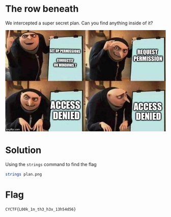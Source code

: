 # The row beneath

We intercepted a super secret plan. Can you find anything inside of it?

![plan](https://github.com/m14isme/CyberYoddha-CTF-Writeups/blob/main/Forensics/images/plan.png)

# Solution

Using the `strings` command to find the flag

```bash
strings plan.png
```

# Flag

`CYCTF{L00k_1n_th3_h3x_13h54d56}`
